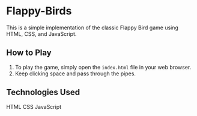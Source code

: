 # Flappy-Birds

This is a simple implementation of the classic Flappy Bird game using HTML, CSS, and JavaScript.

## How to Play

1) To play the game, simply open the `index.html` file in your web browser.
2) Keep clicking space and pass through the pipes.

## Technologies Used

HTML
CSS
JavaScript

